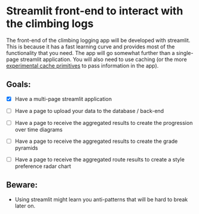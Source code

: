 # Streamlit front-end to interact with the climbing logs

The front-end of the climbing logging app will be developed with streamlit.  This is because it has a fast learning curve and provides most of the functionality that you need.  The app will go somewhat further than a single-page streamlit application.  You will also need to use caching (or the more [experimental cache primitives](https://docs.streamlit.io/library/advanced-features/experimental-cache-primitives) to pass information in the app).


## Goals:
- [X] Have a multi-page streamlit application
- [ ] Have a page to upload your data to the database / back-end
- [ ] Have a page to receive the aggregated results to create the progression over time diagrams
- [ ] Have a page to receive the aggregated results to create the grade pyramids
- [ ] Have a page to receive the aggregated route results to create a style preference radar chart


## Beware:
- Using streamlit might learn you anti-patterns that will be hard to break later on.